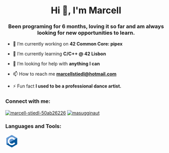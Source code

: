 <h1 align="center">Hi 👋, I'm Marcell</h1>
<h3 align="center">Been programing for 6 months, loving it so far and am always looking for new opportunities to learn.</h3>

- 🔭 I’m currently working on **42 Common Core: pipex**

- 🌱 I’m currently learning **C/C++ @ 42 Lisbon**

- 🤝 I’m looking for help with **anything I can**

- 📫 How to reach me **marcellstiedl@hotmail.com**

- ⚡ Fun fact **I used to be a professional dance artist.**

<h3 align="left">Connect with me:</h3>
<p align="left">
<a href="https://linkedin.com/in/marcell-stiedl-50ab26226" target="blank"><img align="center" src="https://raw.githubusercontent.com/rahuldkjain/github-profile-readme-generator/master/src/images/icons/Social/linked-in-alt.svg" alt="marcell-stiedl-50ab26226" height="30" width="40" /></a>
<a href="https://instagram.com/masugginaut" target="blank"><img align="center" src="https://raw.githubusercontent.com/rahuldkjain/github-profile-readme-generator/master/src/images/icons/Social/instagram.svg" alt="masugginaut" height="30" width="40" /></a>
</p>

<h3 align="left">Languages and Tools:</h3>
<p align="left"> <a href="https://www.cprogramming.com/" target="_blank" rel="noreferrer"> <img src="https://raw.githubusercontent.com/devicons/devicon/master/icons/c/c-original.svg" alt="c" width="40" height="40"/> </a> </p>
